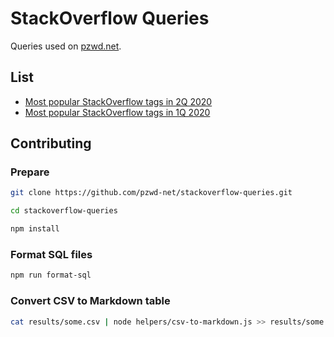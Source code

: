 # StackOverflow Queries

Queries used on [pzwd.net](https://pzwd.net/t/top-of-stackoverflow).

## List

- [Most popular StackOverflow tags in 2Q 2020](results/most-popular-stackoverflow-tags-in-2q-2000.md)
- [Most popular StackOverflow tags in 1Q 2020](results/most-popular-stackoverflow-tags-in-1q-2000.md)

## Contributing

### Prepare

```sh
git clone https://github.com/pzwd-net/stackoverflow-queries.git

cd stackoverflow-queries

npm install
```

### Format SQL files

```sh
npm run format-sql
```

### Convert CSV to Markdown table

```sh
cat results/some.csv | node helpers/csv-to-markdown.js >> results/some.md
```
